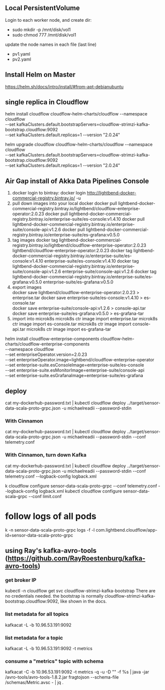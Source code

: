 ## Local PersistentVolume

Login to each worker node, and create dir:

* sudo mkdir -p /mnt/disk/vol1
* sudo chmod 777 /mnt/disk/vol1

update the node names in each file (last line)

* pv1.yaml
* pv2.yaml

## Install Helm on Master

https://helm.sh/docs/intro/install/#from-apt-debianubuntu

## single replica in Cloudflow

helm install cloudflow cloudflow-helm-charts/cloudflow --namespace cloudflow \
  --set kafkaClusters.default.bootstrapServers=cloudflow-strimzi-kafka-bootstrap.cloudflow:9092 \
  --set kafkaClusters.default.replicas=1 --version "2.0.24"


helm upgrade cloudflow cloudflow-helm-charts/cloudflow --namespace cloudflow \
  --set kafkaClusters.default.bootstrapServers=cloudflow-strimzi-kafka-bootstrap.cloudflow:9092 \
  --set kafkaClusters.default.replicas=1 --version "2.0.24"

## Air Gap install of Akka Data Pipelines Console
1. docker login to bintray:
   docker login http://lightbend-docker-commercial-registry.bintray.io/ -u <username>
2. pull down images into your local docker
docker pull lightbend-docker-commercial-registry.bintray.io/lightbend/cloudflow-enterprise-operator:2.0.23
docker pull lightbend-docker-commercial-registry.bintray.io/enterprise-suite/es-console:v1.4.10
docker pull lightbend-docker-commercial-registry.bintray.io/enterprise-suite/console-api:v1.2.6
docker pull lightbend-docker-commercial-registry.bintray.io/enterprise-suite/es-grafana:v0.5.0
3. tag images
docker tag lightbend-docker-commercial-registry.bintray.io/lightbend/cloudflow-enterprise-operator:2.0.23 lightbend/cloudflow-enterprise-operator:2.0.23
docker tag lightbend-docker-commercial-registry.bintray.io/enterprise-suite/es-console:v1.4.10 enterprise-suite/es-console:v1.4.10
docker tag lightbend-docker-commercial-registry.bintray.io/enterprise-suite/console-api:v1.2.6 enterprise-suite/console-api:v1.2.6
docker tag lightbend-docker-commercial-registry.bintray.io/enterprise-suite/es-grafana:v0.5.0 enterprise-suite/es-grafana:v0.5.0
4. export images  
docker save lightbend/cloudflow-enterprise-operator:2.0.23 > enterprise.tar
docker save enterprise-suite/es-console:v1.4.10 > es-console.tar  
docker save enterprise-suite/console-api:v1.2.6 > console-api.tar
docker save enterprise-suite/es-grafana:v0.5.0 > es-grafana-tar
5. import into microk8s
microk8s ctr image import enterprise.tar
microk8s ctr image import es-console.tar
microk8s ctr image import console-api.tar
microk8s ctr image import es-grafana-tar
   
helm install cloudflow-enterprise-components cloudflow-helm-charts/cloudflow-enterprise-components \
--namespace cloudflow \
--set enterpriseOperator.version=2.0.23 \
--set enterpriseOperator.image=lightbend/cloudflow-enterprise-operator \
--set enterprise-suite.esConsoleImage=enterprise-suite/es-console \
--set enterprise-suite.esMonitorImage=enterprise-suite/console-api \
--set enterprise-suite.esGrafanaImage=enterprise-suite/es-grafana



## deploy  
cat my-dockerhub-password.txt | kubectl cloudflow deploy ../target/sensor-data-scala-proto-grpc.json -u michaelreadii --password-stdin

### With Cinnamon
cat my-dockerhub-password.txt | kubectl cloudflow deploy ../target/sensor-data-scala-proto-grpc.json -u michaelreadii --password-stdin --conf telemetry.conf

### With Cinnamon, turn down Kafka
cat my-dockerhub-password.txt | kubectl cloudflow deploy ../target/sensor-data-scala-proto-grpc.json -u michaelreadii --password-stdin --conf telemetry.conf --logback-config logback.xml

k cloudflow configure sensor-data-scala-proto-grpc --conf telemetry.conf --logback-config logback.xml
kubectl cloudflow configure sensor-data-scala-grpc --conf limit.conf

# follow logs of all pods
k -n sensor-data-scala-proto-grpc logs -f -l com.lightbend.cloudflow/app-id=sensor-data-scala-proto-grpc


## using Ray's kafka-avro-tools (https://github.com/RayRoestenburg/kafka-avro-tools)

### get broker IP
kubectl -n cloudflow get svc cloudflow-strimzi-kafka-bootstrap
There are no credentials needed. the bootstrap is normally cloudflow-strimzi-kafka-bootstrap.cloudflow:9092, like shown in the docs.

### list metadata for all topics
kafkacat -L -b 10.96.53.191:9092 

### list metadata for a topic
kafkacat -L -b 10.96.53.191:9092 -t metrics

### consume a "metrics" topic with schema
kafkacat -C -b 10.96.53.191:9092 -t metrics -q -u -D "" -f %s | java -jar /avro-tools/avro-tools-1.8.2.jar fragtojson --schema-file /schemas/Metric.avsc - | jq .